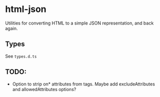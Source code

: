 # html-json

Utilities for converting HTML to a simple JSON representation, and back again.

## Types

See `types.d.ts`

## TODO:

- Option to strip on\* attributes from tags. Maybe add excludeAttributes and allowedAttributes options?
